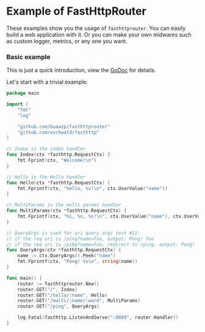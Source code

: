 # Example of FastHttpRouter

These examples show you the usage of `fasthttprouter`. You can easily build a web application with it. Or you can make your own midwares such as custom logger, metrics, or any one you want.

### Basic example

This is just a quick introduction, view the [GoDoc](http://godoc.org/github.com/buaazp/fasthttprouter) for details.

Let's start with a trivial example:

```go
package main

import (
	"fmt"
	"log"

	"github.com/buaazp/fasthttprouter"
	"github.com/oschwald/fasthttp"
)

// Index is the index handler
func Index(ctx *fasthttp.RequestCtx) {
	fmt.Fprint(ctx, "Welcome!\n")
}

// Hello is the Hello handler
func Hello(ctx *fasthttp.RequestCtx) {
	fmt.Fprintf(ctx, "hello, %s!\n", ctx.UserValue("name"))
}

// MultiParams is the multi params handler
func MultiParams(ctx *fasthttp.RequestCtx) {
	fmt.Fprintf(ctx, "hi, %s, %s!\n", ctx.UserValue("name"), ctx.UserValue("word"))
}

// QueryArgs is used for uri query args test #11:
// if the req uri is /ping?name=foo, output: Pong! foo
// if the req uri is /piNg?name=foo, redirect to /ping, output: Pong!
func QueryArgs(ctx *fasthttp.RequestCtx) {
	name := ctx.QueryArgs().Peek("name")
	fmt.Fprintf(ctx, "Pong! %s\n", string(name))
}

func main() {
	router := fasthttprouter.New()
	router.GET("/", Index)
	router.GET("/hello/:name", Hello)
	router.GET("/multi/:name/:word", MultiParams)
	router.GET("/ping", QueryArgs)

	log.Fatal(fasthttp.ListenAndServe(":8080", router.Handler))
}
```
